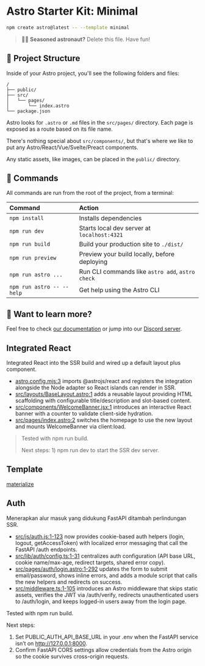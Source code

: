 # Astro Starter Kit: Minimal

```sh
npm create astro@latest -- --template minimal
```

> 🧑‍🚀 **Seasoned astronaut?** Delete this file. Have fun!

## 🚀 Project Structure

Inside of your Astro project, you'll see the following folders and files:

```text
/
├── public/
├── src/
│   └── pages/
│       └── index.astro
└── package.json
```

Astro looks for `.astro` or `.md` files in the `src/pages/` directory. Each page is exposed as a route based on its file name.

There's nothing special about `src/components/`, but that's where we like to put any Astro/React/Vue/Svelte/Preact components.

Any static assets, like images, can be placed in the `public/` directory.

## 🧞 Commands

All commands are run from the root of the project, from a terminal:

| Command                   | Action                                           |
| :------------------------ | :----------------------------------------------- |
| `npm install`             | Installs dependencies                            |
| `npm run dev`             | Starts local dev server at `localhost:4321`      |
| `npm run build`           | Build your production site to `./dist/`          |
| `npm run preview`         | Preview your build locally, before deploying     |
| `npm run astro ...`       | Run CLI commands like `astro add`, `astro check` |
| `npm run astro -- --help` | Get help using the Astro CLI                     |

## 👀 Want to learn more?

Feel free to check [our documentation](https://docs.astro.build) or jump into our [Discord server](https://astro.build/chat).

## Integrated React

Integrated React into the SSR build and wired up a default layout plus component.

- [astro.config.mjs:3](astro.config.mjs) imports @astrojs/react and registers the integration alongside the Node adapter so React islands can render in SSR.
- [src/layouts/BaseLayout.astro:1](src\layouts\BaseLayout.astro) adds a reusable layout providing HTML scaffolding with configurable title/description and slot-based content.
- [src/components/WelcomeBanner.jsx:1](src\components\WelcomeBanner.jsx) introduces an interactive React banner with a counter to validate client-side hydration.
- [src/pages/index.astro:2](src\pages\index.astro) switches the homepage to use the new layout and mounts WelcomeBanner via client:load.

> Tested with npm run build.
>
> Next steps: 1) npm run dev to start the SSR dev server.

## Template

[materialize](https://www.mediafire.com/file/k2dg8p2e97wez94/materialize-1390.rar/file)

## Auth

Menerapkan alur masuk yang didukung FastAPI ditambah perlindungan SSR.

- [src/js/auth.js:1-123](src\js\auth.js) now provides cookie-based auth helpers (login, logout, getAccessToken) with localized error messaging that call the FastAPI /auth endpoints.
- [src/lib/auth/config.ts:1-31](src\lib\auth\config.ts) centralizes auth configuration (API base URL, cookie name/max-age, redirect targets, shared error copy).
- [src/pages/auth/login.astro:1-292](src\pages\auth\login.astro) updates the form to submit email/password, shows inline errors, and adds a module script that calls the new helpers and redirects on success.
- [src/middleware.ts:1-105](src\middleware.ts) introduces an Astro middleware that skips static assets, verifies the JWT via /auth/verify, redirects unauthenticated users to /auth/login, and keeps logged-in users away from the login page.

Tested with npm run build.

Next steps:

1. Set PUBLIC_AUTH_API_BASE_URL in your .env when the FastAPI service isn’t on http://127.0.0.1:8000.
2. Confirm FastAPI CORS settings allow credentials from the Astro origin so the cookie survives cross-origin requests.

